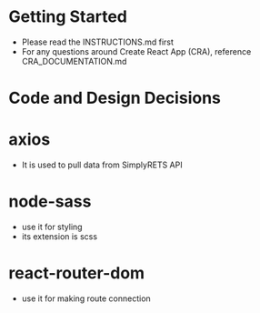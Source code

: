# Getting Started

- Please read the INSTRUCTIONS.md first
- For any questions around Create React App (CRA), reference
  CRA_DOCUMENTATION.md

# Code and Design Decisions

<!-- Please document your code & design decisions here. -->

# axios

- It is used to pull data from SimplyRETS API

# node-sass

- use it for styling
- its extension is scss

# react-router-dom
- use it for making route connection